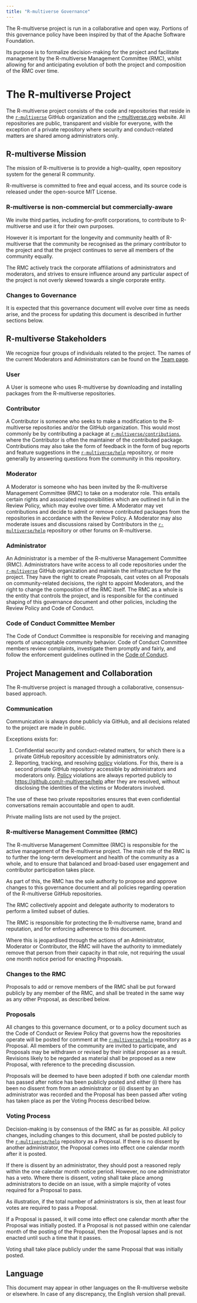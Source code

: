 ```yaml
---
title: "R-multiverse Governance"
---
```


The R-multiverse project is run in a collaborative and open way.
Portions of this governance policy have been inspired by that of the Apache Software Foundation.

Its purpose is to formalize decision-making for the project and facilitate management by the R-multiverse Management Committee (RMC), whilst allowing for and anticipating evolution of both the project and composition of the RMC over time.

# The R-multiverse Project

The R-multiverse project consists of the code and repositories that reside in the [`r-multiverse`](https://github.com/r-multiverse) GitHub organization and the [r-multiverse.org](https://r-multiverse.org) website.
All repositories are public, transparent and visible for everyone, with the exception of a private repository where security and conduct-related matters are shared among administrators only.

## R-multiverse Mission

The mission of R-multiverse is to provide a high-quality, open repository system for the general R community.

R-multiverse is committed to free and equal access, and its source code is released under the open-source MIT License.

### R-multiverse is non-commercial but commercially-aware

We invite third parties, including for-profit corporations, to contribute to R-multiverse and use it for their own purposes.

However it is important for the longevity and community health of R-multiverse that the community be recognised as the primary contributor to the project and that the project continues to serve all members of the community equally.

The RMC actively track the corporate affiliations of administrators and moderators, and strives to ensure influence around any particular aspect of the project is not overly skewed towards a single corporate entity.

### Changes to Governance

It is expected that this governance document will evolve over time as needs arise, and the process for updating this document is described in further sections below.

## R-multiverse Stakeholders

We recognize four groups of individuals related to the project.
The names of the current Moderators and Administrators can be found on the [Team page](https://r-multiverse.org/team.html).

### User

A User is someone who uses R-multiverse by downloading and installing packages from the R-multiverse repositories.

### Contributor

A Contributor is someone who seeks to make a modification to the R-multiverse repositories and/or the GitHub organization.
This would most commonly be by contributing a package at [`r-multiverse/contributions`](https://github.com/r-multiverse/contributions), where the Contributor is often the maintainer of the contributed package.
Contributions may also take the form of feedback in the form of bug reports and feature suggestions in the [`r-multiverse/help`](https://github.com/r-multiverse/help) repository, or more generally by answering questions from the community in this repository.

### Moderator

A Moderator is someone who has been invited by the R-multiverse Management Committee (RMC) to take on a moderator role.
This entails certain rights and associated responsibilities which are outlined in full in the Review Policy, which may evolve over time.
A Moderator may vet contributions and decide to admit or remove contributed packages from the repositories in accordance with the Review Policy.
A Moderator may also moderate issues and discussions raised by Contributors in the [`r-multiverse/help`](https://github.com/r-multiverse/help) repository or other forums on R-multiverse.

### Administrator

An Administrator is a member of the R-multiverse Management Committee (RMC).
Administrators have write access to all code repositories under the [`r-multiverse`](https://github.com/r-multiverse) GitHub organization and maintain the infrastructure for the project.
They have the right to create Proposals, cast votes on all Proposals on community-related decisions, the right to appoint Moderators, and the right to change the composition of the RMC itself.
The RMC as a whole is the entity that controls the project, and is responsible for the continued shaping of this governance document and other policies, including the Review Policy and Code of Conduct.

### Code of Conduct Committee Member

The Code of Conduct Committee is responsible for receiving and managing reports of unacceptable community behavior.
Code of Conduct Committee members review complaints, investigate them promptly and fairly, and follow the enforcement guidelines outlined in the [Code of Conduct](conduct.md).

## Project Management and Collaboration

The R-multiverse project is managed through a collaborative, consensus-based approach.

### Communication

Communication is always done publicly via GitHub, and all decisions related to the project are made in public.

Exceptions exists for:

1. Confidential security and conduct-related matters, for which there is a private GitHub repository accessible by administrators only.
1. Reporting, tracking, and resolving [policy](policies.md) violations.
For this, there is a second private GitHub repository accessible by administrators and moderators only.
[Policy](policies.md) violations are always reported publicly to <https://github.com/r-multiverse/help> after they are resolved, without disclosing the identities of the victims or Moderators involved.

The use of these two private repositories ensures that even confidential conversations remain accountable and open to audit.

Private mailing lists are not used by the project.

### R-multiverse Management Committee (RMC)

The R-multiverse Management Committee (RMC) is responsible for the active management of the R-multiverse project.
The main role of the RMC is to further the long-term development and health of the community as a whole, and to ensure that balanced and broad-based user engagement and contributor participation takes place.

As part of this, the RMC has the sole authority to propose and approve changes to this governance document and all policies regarding operation of the R-multiverse GitHub repositories.

The RMC collectively appoint and delegate authority to moderators to perform a limited subset of duties.

The RMC is responsible for protecting the R-multiverse name, brand and reputation, and for enforcing adherence to this document.

Where this is jeopardised through the actions of an Administrator, Moderator or Contributor, the RMC will have the authority to immediately remove that person from their capacity in that role, not requiring the usual one month notice period for enacting Proposals.

### Changes to the RMC

Proposals to add or remove members of the RMC shall be put forward publicly by any member of the RMC, and shall be treated in the same way as any other Proposal, as described below.

### Proposals

All changes to this governance document, or to a policy document such as the Code of Conduct or Review Policy that governs how the repositories operate will be posted for comment at the [`r-multiverse/help`](https://github.com/r-multiverse/help) repository as a Proposal.
All members of the community are invited to participate, and Proposals may be withdrawn or revised by their initial proposer as a result.
Revisions likely to be regarded as material shall be proposed as a new Proposal, with reference to the preceding discussion.

Proposals will be deemed to have been adopted if both one calendar month has passed after notice has been publicly posted and either (i) there has been no dissent from from an administrator or (ii) dissent by an administrator was recorded and the Proposal has been passed after voting has taken place as per the Voting Process described below.

### Voting Process

Decision-making is by consensus of the RMC as far as possible.
All policy changes, including changes to this document, shall be posted publicly to the [`r-multiverse/help`](https://github.com/r-multiverse/help) repository as a Proposal.
If there is no dissent by another administrator, the Proposal comes into effect one calendar month after it is posted.

If there is dissent by an administrator, they should post a reasoned reply within the one calendar month notice period.
However, no one administrator has a veto.
Where there is dissent, voting shall take place among administrators to decide on an issue, with a simple majority of votes required for a Proposal to pass.

As illustration, if the total number of administrators is six, then at least four votes are required to pass a Proposal.

If a Proposal is passed, it will come into effect one calendar month after the Proposal was initially posted.
If a Proposal is not passed within one calendar month of the posting of the Proposal, then the Proposal lapses and is not enacted until such a time that it passes.

Voting shall take place publicly under the same Proposal that was initially posted.

## Language

This document may appear in other languages on the R-multiverse website or elsewhere.
In case of any discrepancy, the English version shall prevail.
